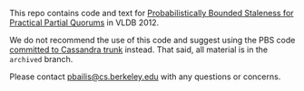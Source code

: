 This repo contains code and text for
[Probabilistically Bounded Staleness for Practical Partial
Quorums](http://pbs.cs.berkeley.edu/pbs-vldb2012.pdf) in VLDB 2012.

We do not recommend the use of this code and suggest using the PBS
code [committed to Cassandra
trunk](https://github.com/apache/cassandra/commit/0b94b191d803f2a59e39c0e14fca45f5fb2ceb65)
instead. That said, all material is in the `archived` branch.

Please contact pbailis@cs.berkeley.edu with any questions or concerns.